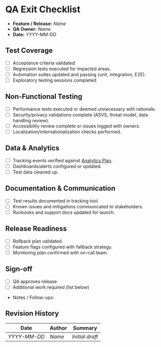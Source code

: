 # QA Exit Checklist

- **Feature / Release:** _Name_
- **QA Owner:** _Name_
- **Date:** _YYYY-MM-DD_

## Test Coverage
- [ ] Acceptance criteria validated.
- [ ] Regression tests executed for impacted areas.
- [ ] Automation suites updated and passing (unit, integration, E2E).
- [ ] Exploratory testing sessions completed.

## Non-Functional Testing
- [ ] Performance tests executed or deemed unnecessary with rationale.
- [ ] Security/privacy validations complete (ASVS, threat model, data handling review).
- [ ] Accessibility review complete or issues logged with owners.
- [ ] Localization/internationalization checks performed.

## Data & Analytics
- [ ] Tracking events verified against [Analytics Plan](Analytics-plan.md).
- [ ] Dashboards/alerts configured or updated.
- [ ] Test data cleaned up.

## Documentation & Communication
- [ ] Test results documented in tracking tool.
- [ ] Known issues and mitigations communicated to stakeholders.
- [ ] Runbooks and support docs updated for launch.

## Release Readiness
- [ ] Rollback plan validated.
- [ ] Feature flags configured with fallback strategy.
- [ ] Monitoring plan confirmed with on-call team.

## Sign-off
- [ ] QA approves release
- [ ] Additional work required (list below)
- Notes / Follow-ups:

## Revision History
| Date | Author | Summary |
| --- | --- | --- |
| _YYYY-MM-DD_ | _Name_ | _Initial draft_ |
